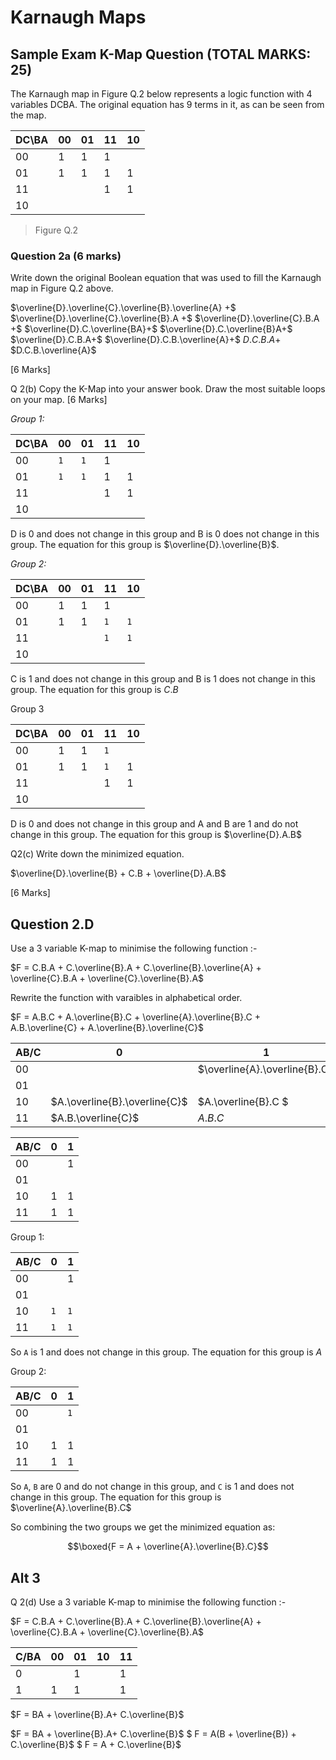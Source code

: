 
# Karnaugh Maps

## Sample Exam K-Map Question (TOTAL MARKS: 25)

The Karnaugh map in Figure Q.2 below represents a logic function with 4 variables
DCBA. The original equation has 9 terms in it, as can be seen from the map.

| DC\BA | 00 | 01 | 11 | 10 |
|-------|----|----|----|----|
| 00    | 1  | 1  | 1  |    |
| 01    | 1  | 1  | 1  | 1  |
| 11    |    |    | 1  | 1  |
| 10    |    |    |    |    |

> Figure Q.2

### Question 2a (6 marks)

Write down the original Boolean equation that was used to fill the Karnaugh map in Figure Q.2 above.

$\overline{D}.\overline{C}.\overline{B}.\overline{A} +$
$\overline{D}.\overline{C}.\overline{B}.A +$
$\overline{D}.\overline{C}.B.A +$
$\overline{D}.C.\overline{BA}+$
$\overline{D}.C.\overline{B}A+$
$\overline{D}.C.B.A+$
$\overline{D}.C.B.\overline{A}+$
$D.C.B.A+$
$D.C.B.\overline{A}$


[6 Marks]

Q 2(b)
Copy the K-Map into your answer book. Draw the most suitable loops on your map.
[6 Marks]

*Group 1:*

| DC\BA | 00  | 01  | 11 | 10 |
|-------|-----|-----|----|----|
| 00    | `1` | `1` | 1  |    |
| 01    | `1` | `1` | 1  | 1  |
| 11    |     |     | 1  | 1  |
| 10    |     |     |    |    |

D is 0 and does not change in this group and B is 0 does not change in this group. The equation for this group is $\overline{D}.\overline{B}$.

*Group 2:*

| DC\BA | 00 | 01 | 11  | 10  |
|-------|----|----|-----|-----|
| 00    | 1  | 1  | 1   |     |
| 01    | 1  | 1  | `1` | `1` |
| 11    |    |    | `1` | `1` |
| 10    |    |    |     |     |

C is 1 and does not change in this group and B is 1 does not change in this group. The equation for this group is $C.B$

Group 3

| DC\BA | 00 | 01 | 11  | 10 |
|-------|----|----|-----|----|
| 00    | 1  | 1  | `1` |    |
| 01    | 1  | 1  | `1` | 1  |
| 11    |    |    | 1   | 1  |
| 10    |    |    |     |    |

D is 0 and does not change in this group and A and B are 1 and do not change in this group. The equation for this group is $\overline{D}.A.B$

Q2(c)
Write down the minimized equation.

$\overline{D}.\overline{B} + C.B + \overline{D}.A.B$

[6 Marks]

## Question 2.D

Use a 3 variable K-map to minimise the following function :-

$F = C.B.A + C.\overline{B}.A + C.\overline{B}.\overline{A} + \overline{C}.B.A + \overline{C}.\overline{B}.A$

Rewrite the function with varaibles in alphabetical order.

$F = A.B.C + A.\overline{B}.C + \overline{A}.\overline{B}.C + A.B.\overline{C} + A.\overline{B}.\overline{C}$

| AB/C | 0                             | 1                             |
|------|-------------------------------|-------------------------------|
| 00   |                               | $\overline{A}.\overline{B}.C$ |
| 01   |                               |                               |
| 10   | $A.\overline{B}.\overline{C}$ | $A.\overline{B}.C $           |
| 11   | $A.B.\overline{C}$            | $A.B.C$                       |

| AB/C | 0 | 1 |
|------|---|---|
| 00   |   | 1 |
| 01   |   |   |
| 10   | 1 | 1 |
| 11   | 1 | 1 |


Group 1:

| AB/C | 0   | 1   |
|------|-----|-----|
| 00   |     | 1   |
| 01   |     |     |
| 10   | `1` | `1` |
| 11   | `1` | `1` |

So `A` is 1 and does not change in this group. The equation for this group is $A$

Group 2:

| AB/C | 0 | 1   |
|------|---|-----|
| 00   |   | `1` |
| 01   |   |     |
| 10   | 1 | 1   |
| 11   | 1 | 1   |

So `A`, `B`  are 0 and do not change in this group, and `C` is 1 and does not change in this group. The equation for this group is $\overline{A}.\overline{B}.C$

So combining the two groups we get the minimized equation as:

$$\boxed{F = A + \overline{A}.\overline{B}.C}$$


## Alt 3

Q 2(d)
Use a 3 variable K-map to minimise the following function :-

$F = C.B.A + C.\overline{B}.A + C.\overline{B}.\overline{A} + \overline{C}.B.A + \overline{C}.\overline{B}.A$

| C/BA | 00 | 01 | 10 | 11 |
|------|----|----|----|----|
| 0    |    | 1  |    | 1  |
| 1    | 1  | 1  |    | 1  |

$F = BA + \overline{B}.A+ C.\overline{B}$

$F = BA + \overline{B}.A+ C.\overline{B}$
$ F = A(B + \overline{B}) + C.\overline{B}$
$ F = A + C.\overline{B}$
